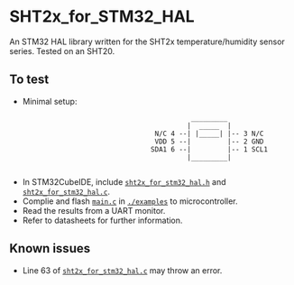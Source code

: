 # SHT2x_for_STM32_HAL
An STM32 HAL library written for the SHT2x temperature/humidity sensor series. Tested on an SHT20.

## To test
* Minimal setup:
```
                                             _________
                                            |  _____  |
                                    N/C 4 --| |_____| |-- 3 N/C
                                    VDD 5 --|         |-- 2 GND
                                   SDA1 6 --|         |-- 1 SCL1
                                            |_________|
 
 ```
* In STM32CubeIDE, include [`sht2x_for_stm32_hal.h`](./sht2x_for_stm32_hal.h) and [`sht2x_for_stm32_hal.c`](./sht2x_for_stm32_hal.c).
* Complie and flash [`main.c`](./examples/main.c) in [`./examples`](./examples) to microcontroller.
* Read the results from a UART monitor.
* Refer to datasheets for further information.

## Known issues
* Line 63 of [`sht2x_for_stm32_hal.c`](./sht2x_for_stm32_hal.c) may throw an error.
